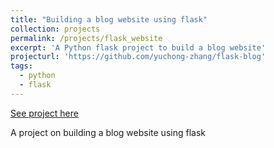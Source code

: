 ```yaml
---
title: "Building a blog website using flask"
collection: projects
permalink: /projects/flask_website
excerpt: 'A Python flask project to build a blog website'
projecturl: 'https://github.com/yuchong-zhang/flask-blog'
tags:
  - python
  - flask
---
```


<a href='https://github.com/yuchong-zhang/flask-blog'>See project here</a>

A project on building a blog website using flask
